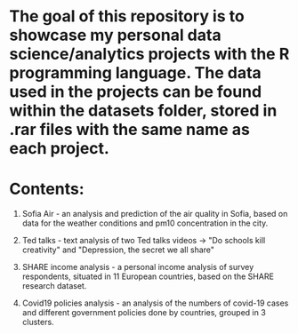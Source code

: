 # The goal of this repository is to showcase my personal data science/analytics projects with the R programming language. The data used in the projects can be found within the datasets folder, stored in .rar files with the same name as each project.

# Contents:
1. Sofia Air - an analysis and prediction of the air quality in Sofia, based on data for the weather conditions and pm10 concentration in the city.

2. Ted talks - text analysis of two Ted talks videos -> "Do schools kill creativity" and "Depression, the secret we all share"

3. SHARE income analysis - a personal income analysis of survey respondents, situated in 11 European countries, based on the SHARE research dataset.

4. Covid19 policies analysis - an analysis of the numbers of covid-19 cases and different government policies done by countries, grouped in 3 clusters.
